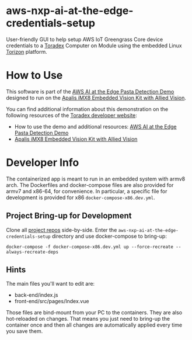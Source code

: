 # aws-nxp-ai-at-the-edge-credentials-setup #

User-friendly GUI to help setup AWS IoT Greengrass Core device credentials to a
[Toradex](https://www.toradex.com/) Computer on Module using the embedded Linux
[Torizon](https://www.toradex.com/operating-systems/torizon) platform.

# How to Use #

This software is part of the [AWS AI at the Edge Pasta Detection Demo](https://developer.toradex.com/knowledge-base/object-detection-demo-with-aws-sagemaker-neo-and-torizon)
designed to run on the [Apalis iMX8 Embedded Vision Kit with Allied Vision](https://developer.toradex.com/knowledge-base/apalis-imx8-embedded-vision-kit-with-allied-vision).

You can find additional information about this demonstration on the following
resources of the [Toradex developer website](https://developer.toradex.com/):

- How to use the demo and additional resources:
[AWS AI at the Edge Pasta Detection Demo](https://developer.toradex.com/knowledge-base/object-detection-demo-with-aws-sagemaker-neo-and-torizon)
- [Apalis iMX8 Embedded Vision Kit with Allied Vision](https://developer.toradex.com/knowledge-base/apalis-imx8-embedded-vision-kit-with-allied-vision)

# Developer Info #

The containerized app is meant to run in an embedded system with armv8 arch. The
Dockerfiles and docker-compose files are also provided for armv7 and x86-64, for
convenience. In particular, a specific file for development is provided for x86
`docker-compose-x86.dev.yml`.

## Project Bring-up for Development ##

Clone all [project repos](https://developer.toradex.com/knowledge-base/object-detection-demo-with-aws-sagemaker-neo-and-torizon#Next_Steps)
side-by-side. Enter the `aws-nxp-ai-at-the-edge-credentials-setup` directory and
use docker-compose to bring-up:

```
docker-compose -f docker-compose-x86.dev.yml up --force-recreate --always-recreate-deps
```

## Hints ##

The main files you'll want to edit are:

- back-end/index.js
- front-end/src/pages/Index.vue

Those files are bind-mount from your PC to the containers. They are also
hot-reloaded on changes. That means you just need to bring-up the container once
and then all changes are automatically applied every time you save them.